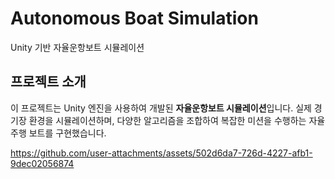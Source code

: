 # Autonomous Boat Simulation

Unity 기반 자율운항보트 시뮬레이션

## 프로젝트 소개

이 프로젝트는 Unity 엔진을 사용하여 개발된 **자율운항보트 시뮬레이션**입니다. 실제 경기장 환경을 시뮬레이션하며, 다양한 알고리즘을 조합하여 복잡한 미션을 수행하는 자율주행 보트를 구현했습니다.



https://github.com/user-attachments/assets/502d6da7-726d-4227-afb1-9dec02056874


